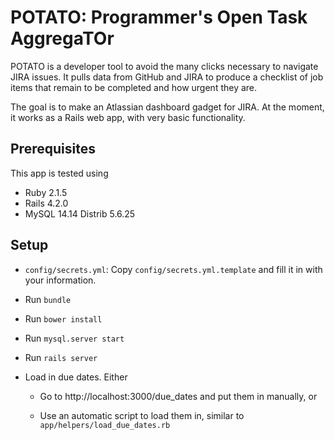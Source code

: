 # POTATO: Programmer's Open Task AggregaTOr

POTATO is a developer tool to avoid the many clicks necessary to navigate JIRA issues. It pulls data from GitHub and JIRA to produce a checklist of job items that remain to be completed and how urgent they are.

The goal is to make an Atlassian dashboard gadget for JIRA. At the moment, it works as a Rails web app, with very basic functionality.

## Prerequisites

This app is tested using

* Ruby 2.1.5
* Rails 4.2.0
* MySQL 14.14 Distrib 5.6.25

## Setup

* `config/secrets.yml`: Copy `config/secrets.yml.template` and fill it in with your information.

* Run `bundle`

* Run `bower install`

* Run `mysql.server start`

* Run `rails server`

* Load in due dates. Either
	
	* Go to http://localhost:3000/due_dates and put them in manually, or

	* Use an automatic script to load them in, similar to `app/helpers/load_due_dates.rb`
